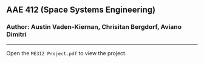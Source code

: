 ## AAE 412 (Space Systems Engineering)
### Author: Austin Vaden-Kiernan, Chrisitan Bergdorf, Aviano Dimitri
----
Open the `ME312 Project.pdf` to view the project.
